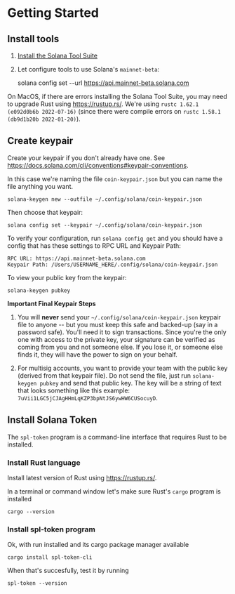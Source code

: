 # Getting Started

## Install tools

1. [Install the Solana Tool Suite](https://docs.solana.com/cli/install-solana-cli-tools)

2. Let configure tools to use Solana's `mainnet-beta`:

   solana config set --url https://api.mainnet-beta.solana.com

On MacOS, if there are errors installing the Solana Tool Suite, you may need to upgrade Rust using <https://rustup.rs/>. We're using `rustc 1.62.1 (e092d0b6b 2022-07-16)` (since there were compile errors on `rustc 1.58.1 (db9d1b20b 2022-01-20)`).

## Create keypair

Create your keypair if you don't already have one. See <https://docs.solana.com/cli/conventions#keypair-conventions>.

In this case we're naming the file `coin-keypair.json` but you can name the file anything you want.

    solana-keygen new --outfile ~/.config/solana/coin-keypair.json

Then choose that keypair:

    solana config set --keypair ~/.config/solana/coin-keypair.json

To verify your configuration, run `solana config get` and you should have a config that has these settings to RPC URL and Keypair Path:

    RPC URL: https://api.mainnet-beta.solana.com
    Keypair Path: /Users/USERNAME_HERE/.config/solana/coin-keypair.json

To view your public key from the keypair:

    solana-keygen pubkey

**Important Final Keypair Steps**

1. You will **never** send your `~/.config/solana/coin-keypair.json` keypair file to anyone -- but you must keep this safe and backed-up (say in a password safe). You'll need it to sign transactions. Since you're the only one with access to the private key, your signature can be verified as coming from you and not someone else. If you lose it, or someone else finds it, they will have the power to sign on your behalf.

2. For multisig accounts, you want to provide your team with the public key (derived from that keypair file). Do not send the file, just run `solana-keygen pubkey` and send that public key. The key will be a string of text that looks something like this example: `7uVii1LGC5jCJAgHHmLqKZP3bpNtJS6ywHW6CUSocuyD`.

## Install Solana Token

The `spl-token` program is a command-line interface that requires Rust to be installed.

### Install Rust language

Install latest version of Rust using <https://rustup.rs/>.

In a terminal or command window let's make sure Rust's `cargo` program is installed

    cargo --version

### Install spl-token program

Ok, with run installed and its cargo package manager available

    cargo install spl-token-cli

When that's succesfully, test it by running

    spl-token --version
